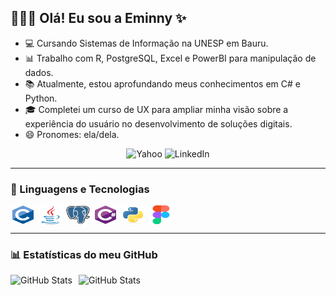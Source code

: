 ## 👩🏾‍💻 Olá! Eu sou a Eminny ✨

- 💻 Cursando Sistemas de Informação na UNESP em Bauru.
- 📊 Trabalho com R, PostgreSQL, Excel e PowerBI para manipulação de dados.
- 📚 Atualmente, estou aprofundando meus conhecimentos em C# e Python.
- 🎓 Completei um curso de UX para ampliar minha visão sobre a experiência do usuário no desenvolvimento de soluções digitais.
- 😄 Pronomes: ela/dela.

<div align="center">
  <img src="https://img.shields.io/badge/Yahoo!-6001D2?style=for-the-badge&logo=Yahoo!&logoColor=white" alt="Yahoo">
  <img src="https://img.shields.io/badge/-LinkedIn-%230077B5?style=for-the-badge&logo=linkedin&logoColor=white" alt="LinkedIn">
</div>

---  

### 🤖 Linguagens e Tecnologias
<div style="display: inline_block">
  <img align="center" alt="Emi-C" height="30" width="40" src="https://raw.githubusercontent.com/devicons/devicon/master/icons/c/c-original.svg">
  <img align="center" alt="Emi-Java" height="30" width="40" src="https://raw.githubusercontent.com/devicons/devicon/master/icons/java/java-original.svg">
  <img align="center" alt="Emi-PostgreSQL" height="30" width="40" src="https://raw.githubusercontent.com/devicons/devicon/master/icons/postgresql/postgresql-original.svg">
  <img align="center" alt="Emi-Csharp" height="30" width="40" src="https://raw.githubusercontent.com/devicons/devicon/master/icons/csharp/csharp-original.svg">
  <img align="center" alt="Emi-Python" height="30" width="40" src="https://raw.githubusercontent.com/devicons/devicon/master/icons/python/python-original.svg">
  <img align="center" alt="Emi-Figma" height="30" width="40" src="https://raw.githubusercontent.com/devicons/devicon/master/icons/figma/figma-original.svg">
</div>

--- 

### 📊 Estatísticas do meu GitHub

<p>
  <img 
    align="left" 
    alt="GitHub Stats" 
    height="160" 
    style="padding-right: 10px;" 
    src="https://github-readme-stats.vercel.app/api?username=eminnyf&show_icons=true&theme=tokyonight&include_all_commits=true&locale=pt-br" 
  />

<img 
      align="left" 
      alt="GitHub Stats" 
      height="160" 
      src="https://github-readme-stats.vercel.app/api/top-langs/?username=eminnyf&theme=tokyonight&layout=compact&custom_title=Tecnologias&langs_count=9" 
  />

</p>
